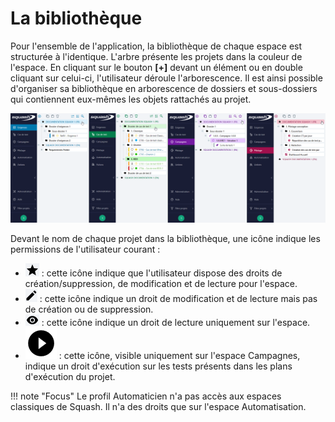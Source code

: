 # La bibliothèque

Pour l'ensemble de l'application, la bibliothèque de chaque espace est structurée à l'identique.
L'arbre présente les projets dans la couleur de l'espace. En cliquant sur le bouton **[+]** devant  un élément ou en double cliquant sur celui-ci, l'utilisateur déroule l'arborescence.
Il est ainsi possible d'organiser sa bibliothèque en arborescence de dossiers et sous-dossiers qui contiennent eux-mêmes les objets rattachés au projet.

![Bibliothèques](resources/toutes-biblio-fr.png)

Devant le nom de chaque projet dans la bibliothèque, une icône indique les permissions de l'utilisateur courant :

- ![Icone étoile](resources/icone-etoile.png) : cette icône indique que l'utilisateur dispose des droits de création/suppression, de modification et de lecture pour l'espace.
- ![Icone crayon](resources/icone-crayon.png) : cette icône indique un droit de modification et de lecture mais pas de création ou de suppression.
- ![Icone oeil](resources/icone-oeil.png) : cette icône indique un droit de lecture uniquement sur l'espace.
- ![Icone play](resources/icone-exec.png) : cette icône, visible uniquement sur l'espace Campagnes, indique un droit d'exécution sur les tests présents dans les plans d'exécution du projet.

!!! note "Focus"
	Le profil Automaticien n'a pas accès aux espaces classiques de Squash. Il n'a des droits que sur l'espace Automatisation.

<!--stackedit_data:
eyJoaXN0b3J5IjpbLTEyNDg0MjE0NzcsMTU2NDEyNzA4Myw1OD
U2MjM5OTNdfQ==
-->